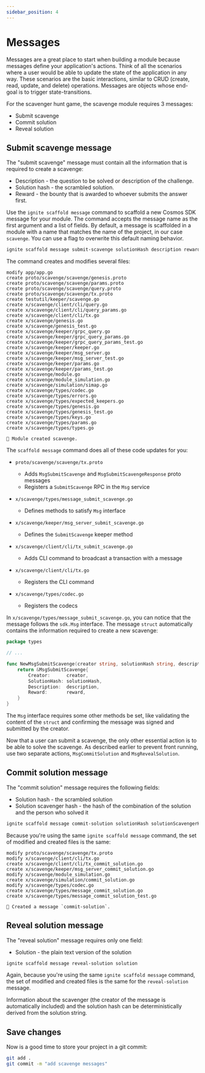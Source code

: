 ```yaml
---
sidebar_position: 4
---
```


# Messages

Messages are a great place to start when building a module because messages
define your application's actions. Think of all the scenarios where a user would
be able to update the state of the application in any way. These scenarios are
the basic interactions, similar to CRUD (create, read, update, and delete)
operations. Messages are objects whose end-goal is to trigger state-transitions.

For the scavenger hunt game, the scavenge module requires 3 messages:

* Submit scavenge
* Commit solution
* Reveal solution

## Submit scavenge message

The "submit scavenge" message must contain all the information that is required to
create a scavenge:

* Description - the question to be solved or description of the challenge.
* Solution hash - the scrambled solution.
* Reward - the bounty that is awarded to whoever submits the answer first.

Use the `ignite scaffold message` command to scaffold a new Cosmos SDK message
for your module. The command accepts the message name as the first argument and
a list of fields. By default, a message is scaffolded in a module with a name
that matches the name of the project, in our case `scavenge`. You can use a flag
to overwrite this default naming behavior.

```bash
ignite scaffold message submit-scavenge solutionHash description reward
```

The command creates and modifies several files:

```
modify app/app.go
create proto/scavenge/scavenge/genesis.proto
create proto/scavenge/scavenge/params.proto
create proto/scavenge/scavenge/query.proto
create proto/scavenge/scavenge/tx.proto
create testutil/keeper/scavenge.go
create x/scavenge/client/cli/query.go
create x/scavenge/client/cli/query_params.go
create x/scavenge/client/cli/tx.go
create x/scavenge/genesis.go
create x/scavenge/genesis_test.go
create x/scavenge/keeper/grpc_query.go
create x/scavenge/keeper/grpc_query_params.go
create x/scavenge/keeper/grpc_query_params_test.go
create x/scavenge/keeper/keeper.go
create x/scavenge/keeper/msg_server.go
create x/scavenge/keeper/msg_server_test.go
create x/scavenge/keeper/params.go
create x/scavenge/keeper/params_test.go
create x/scavenge/module.go
create x/scavenge/module_simulation.go
create x/scavenge/simulation/simap.go
create x/scavenge/types/codec.go
create x/scavenge/types/errors.go
create x/scavenge/types/expected_keepers.go
create x/scavenge/types/genesis.go
create x/scavenge/types/genesis_test.go
create x/scavenge/types/keys.go
create x/scavenge/types/params.go
create x/scavenge/types/types.go

🎉 Module created scavenge.
```

The `scaffold message` command does all of these code updates for you:

* `proto/scavenge/scavenge/tx.proto`

    * Adds `MsgSubmitScavenge` and `MsgSubmitScavengeResponse` proto messages
    * Registers a `SubmitScavenge` RPC in the `Msg` service

* `x/scavenge/types/message_submit_scavenge.go`

    * Defines methods to satisfy `Msg` interface

* `x/scavenge/keeper/msg_server_submit_scavenge.go`

    * Defines the `SubmitScavenge` keeper method

* `x/scavenge/client/cli/tx_submit_scavenge.go`

    * Adds CLI command to broadcast a transaction with a message

* `x/scavenge/client/cli/tx.go`

    * Registers the CLI command

* `x/scavenge/types/codec.go`

    * Registers the codecs

In `x/scavenge/types/message_submit_scavenge.go`, you can notice that the
message follows the `sdk.Msg` interface. The message `struct` automatically
contains the information required to create a new scavenge:

```go
package types

// ...

func NewMsgSubmitScavenge(creator string, solutionHash string, description string, reward string) *MsgSubmitScavenge {
	return &MsgSubmitScavenge{
		Creator:      creator,
		SolutionHash: solutionHash,
		Description:  description,
		Reward:       reward,
	}
}
```

The `Msg` interface requires some other methods be set, like validating the
content of the `struct` and confirming the message was signed and submitted by
the creator.

Now that a user can submit a scavenge, the only other essential action is to be
able to solve the scavenge. As described earlier to prevent front running, use
two separate actions, `MsgCommitSolution` and `MsgRevealSolution`.

## Commit solution message

The "commit solution" message requires the following fields:

* Solution hash - the scrambled solution
* Solution scavenger hash - the hash of the combination of the solution and the
  person who solved it

```bash
ignite scaffold message commit-solution solutionHash solutionScavengerHash
```

Because you're using the same `ignite scaffold message` command, the set of
modified and created files is the same:

```
modify proto/scavenge/scavenge/tx.proto
modify x/scavenge/client/cli/tx.go
create x/scavenge/client/cli/tx_commit_solution.go
create x/scavenge/keeper/msg_server_commit_solution.go
modify x/scavenge/module_simulation.go
create x/scavenge/simulation/commit_solution.go
modify x/scavenge/types/codec.go
create x/scavenge/types/message_commit_solution.go
create x/scavenge/types/message_commit_solution_test.go

🎉 Created a message `commit-solution`.
```

## Reveal solution message

The "reveal solution" message requires only one field:

* Solution - the plain text version of the solution

```bash
ignite scaffold message reveal-solution solution
```

Again, because you're using the same `ignite scaffold message` command, the set
of modified and created files is the same for the `reveal-solution` message.

Information about the scavenger (the creator of the message is automatically
included) and the solution hash can be deterministically derived from the
solution string.

## Save changes

Now is a good time to store your project in a git commit:

```bash
git add .
git commit -m "add scavenge messages"
```
